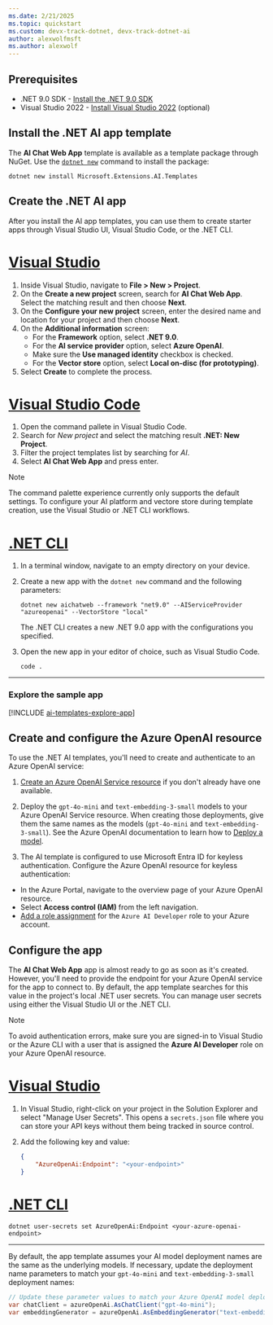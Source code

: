 ```yaml
---
ms.date: 2/21/2025
ms.topic: quickstart
ms.custom: devx-track-dotnet, devx-track-dotnet-ai
author: alexwolfmsft
ms.author: alexwolf
---
```


## Prerequisites

* .NET 9.0 SDK - [Install the .NET 9.0 SDK](https://dotnet.microsoft.com/download)
* Visual Studio 2022 - [Install Visual Studio 2022](https://code.visualstudio.com/) (optional)

## Install the .NET AI app template

The **AI Chat Web App** template is available as a template package through NuGet. Use the [`dotnet new`](../../../core/tools/dotnet-new-install.md) command to install the package:

```dotnetcli
dotnet new install Microsoft.Extensions.AI.Templates
```

## Create the .NET AI app

After you install the AI app templates, you can use them to create starter apps through Visual Studio UI, Visual Studio Code, or the .NET CLI.

# [Visual Studio](#tab/visual-studio)

1. Inside Visual Studio, navigate to **File > New > Project**.
1. On the **Create a new project** screen, search for **AI Chat Web App**. Select the matching result and then choose **Next**.
1. On the **Configure your new project** screen, enter the desired name and location for your project and then choose **Next**.
1. On the **Additional information** screen:
    - For the **Framework** option, select **.NET 9.0**.
    - For the **AI service provider** option, select **Azure OpenAI**.
    - Make sure the **Use managed identity** checkbox is checked.
    - For the **Vector store** option, select **Local on-disc (for prototyping)**.
1. Select **Create** to complete the process.

# [Visual Studio Code](#tab/visual-studio-code)

1. Open the command pallete in Visual Studio Code.
1. Search for *New project* and select the matching result **.NET: New Project**.
1. Filter the project templates list by searching for *AI*.
1. Select **AI Chat Web App** and press enter.

> [!NOTE]
> The command palette experience currently only supports the default settings. To configure your AI platform and vectore store during template creation, use the Visual Studio or .NET CLI workflows.

# [.NET CLI](#tab/dotnet-cli)

1. In a terminal window, navigate to an empty directory on your device.
1. Create a new app with the `dotnet new` command and the following parameters:

    ```dotnetcli
    dotnet new aichatweb --framework "net9.0" --AIServiceProvider "azureopenai" --VectorStore "local"
    ```

    The .NET CLI creates a new .NET 9.0 app with the configurations you specified.

1. Open the new app in your editor of choice, such as Visual Studio Code.

    ```dotnetcli
    code .
    ```

---

### Explore the sample app

[!INCLUDE [ai-templates-explore-app](ai-templates-explore-app.md)]

## Create and configure the Azure OpenAI resource

To use the .NET AI templates, you'll need to create and authenticate to an Azure OpenAI service:

1. [Create an Azure OpenAI Service resource](https://learn.microsoft.com/azure/ai-services/openai/how-to/create-resource?pivots=web-portal) if you don't already have one available.

2. Deploy the `gpt-4o-mini` and `text-embedding-3-small` models to your Azure OpenAI Service resource. When creating those deployments, give them the same names as the models (`gpt-4o-mini` and `text-embedding-3-small`). See the Azure OpenAI documentation to learn how to [Deploy a model](https://learn.microsoft.com/azure/ai-services/openai/how-to/create-resource?pivots=web-portal#deploy-a-model).

3. The AI template is configured to use Microsoft Entra ID for keyless authentication. Configure the Azure OpenAI resource for keyless authentication:

- In the Azure Portal, navigate to the overview page of your Azure OpenAI resource.
- Select **Access control (IAM)** from the left navigation.
- [Add a role assignment](/azure/developer/ai/keyless-connections) for the `Azure AI Developer` role to your Azure account.

## Configure the app

The **AI Chat Web App** app is almost ready to go as soon as it's created. However, you'll need to provide the endpoint for your Azure OpenAI service for the app to connect to. By default, the app template searches for this value in the project's local .NET user secrets. You can manage user secrets using either the Visual Studio UI or the .NET CLI.

> [!NOTE]
> To avoid authentication errors, make sure you are signed-in to Visual Studio or the Azure CLI with a user that is assigned the **Azure AI Developer** role on your Azure OpenAI resource.

# [Visual Studio](#tab/configure-visual-studio)

1. In Visual Studio, right-click on your project in the Solution Explorer and select "Manage User Secrets". This opens a `secrets.json` file where you can store your API keys without them being tracked in source control.

2. Add the following key and value:

    ```json
    {
        "AzureOpenAi:Endpoint": "<your-endpoint>"
    }
    ```

# [.NET CLI](#tab/configure-dotnet-cli)

```dotnetcli
dotnet user-secrets set AzureOpenAi:Endpoint <your-azure-openai-endpoint>
```

---

By default, the app template assumes your AI model deployment names are the same as the underlying models. If necessary, update the deployment name parameters to match your `gpt-4o-mini` and `text-embedding-3-small` deployment names:

```csharp
// Update these parameter values to match your Azure OpenAI model deployment names
var chatClient = azureOpenAi.AsChatClient("gpt-4o-mini");
var embeddingGenerator = azureOpenAi.AsEmbeddingGenerator("text-embedding-3-small");
```
